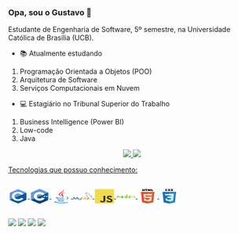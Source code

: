 ### Opa, sou o Gustavo 👋

Estudante de Engenharia de Software, 5º semestre, na Universidade Católica de Brasília (UCB).
- 📚 Atualmente estudando
1. Programação Orientada a Objetos (POO)
2. Arquitetura de Software
3. Serviços Computacionais em Nuvem

- 💻 Estagiário no Tribunal Superior do Trabalho
1. Business Intelligence (Power BI)
2. Low-code
3. Java


<div align="center">
  <a href="https://github.com/gustavocsb">
  <img height="140em" src="https://github-readme-stats-gustavocsb.vercel.app/api?username=gustavocsb&show_icons=true&theme=dark&include_all_commits=true&count_private=true"/>
  <img height="140em" src="https://github-readme-stats-gustavocsb.vercel.app/api/top-langs/?username=gustavocsb&layout=compact&langs_count=7&theme=dark"/>
</div>
  









  Tecnologias que possuo conhecimento:
<div style="display: inline_block"><br>
  <img align="center" alt="Gusta-C" height="30" width="40" src="https://github.com/devicons/devicon/blob/master/icons/c/c-original.svg">
  <img align="center" alt="Gusta-C++" height="30" width="40" src="https://github.com/devicons/devicon/blob/master/icons/cplusplus/cplusplus-original.svg">
  <img align="center" alt="Gusta-Java" height="30" width="40" src="https://github.com/devicons/devicon/blob/master/icons/java/java-original.svg">
  <img align="center" alt="Gusta-MySQL" height="30" width="40" src="https://github.com/devicons/devicon/blob/master/icons/mysql/mysql-original-wordmark.svg">
  <img align="center" alt="Gusta-JS" height="30" width="40" src="https://github.com/devicons/devicon/blob/master/icons/javascript/javascript-original.svg">
  <img align="center" alt="Gusta-Node.JS" height="30" width="40" src="https://github.com/devicons/devicon/blob/master/icons/nodejs/nodejs-plain-wordmark.svg">
  <img align="center" alt="Gusta-HTML" height="30" width="40" src="https://github.com/devicons/devicon/blob/master/icons/html5/html5-original-wordmark.svg">
  <img align="center" alt="Gusta-CSS" height="30" width="40" src="https://github.com/devicons/devicon/blob/master/icons/css3/css3-original-wordmark.svg">
</div>
  
 ##
  
<div> 
  <a href="https://instagram.com/gnstavo_" target="_blank"><img src="https://img.shields.io/badge/-Instagram-%23E4405F?style=for-the-badge&logo=instagram&logoColor=white" target="_blank"></a>
 <a href="https://discordapp.com/users/446100875686182912/" target="_blank"><img src="https://img.shields.io/badge/Discord-7289DA?style=for-the-badge&logo=discord&logoColor=white" target="_blank"></a> 
  <a href = "mailto:gcsb03@gmail.com"><img src="https://img.shields.io/badge/-Gmail-%23333?style=for-the-badge&logo=gmail&logoColor=white" target="_blank"></a>
  <a href="https://www.linkedin.com/in/gcsb/" target="_blank"><img src="https://img.shields.io/badge/-LinkedIn-%230077B5?style=for-the-badge&logo=linkedin&logoColor=white" target="_blank"></a> 
  
</div>
  
  
